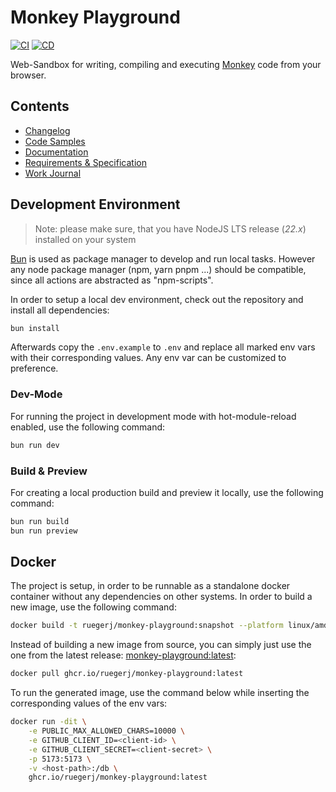 # Monkey Playground

[![CI](https://github.com/ruegerj/monkey-playground/actions/workflows/ci.yaml/badge.svg)](https://github.com/ruegerj/monkey-playground/actions/workflows/ci.yaml)
[![CD](https://github.com/ruegerj/monkey-playground/actions/workflows/cd.yaml/badge.svg)](https://github.com/ruegerj/monkey-playground/actions/workflows/cd.yaml)

Web-Sandbox for writing, compiling and executing [Monkey](https://monkeylang.org/) code from your browser.

## Contents

- [Changelog](/CHANGELOG.md)
- [Code Samples](/docs/samples/)
- [Documentation](/docs/documentation.md)
- [Requirements & Specification](/docs/requirements.md)
- [Work Journal](/docs/work-journal.md)

## Development Environment

> Note: please make sure, that you have NodeJS LTS release (_22.x_) installed on your system

[Bun](https://bun.sh/) is used as package manager to develop and run local tasks. However any node package manager (npm, yarn pnpm ...) should be compatible, since all actions are abstracted as "npm-scripts".

In order to setup a local dev environment, check out the repository and install all dependencies:

```bash
bun install
```

Afterwards copy the `.env.example` to `.env` and replace all marked env vars with their corresponding values. Any env var can be customized to preference.

### Dev-Mode

For running the project in development mode with hot-module-reload enabled, use the following command:

```bash
bun run dev
```

### Build & Preview

For creating a local production build and preview it locally, use the following command:

```bash
bun run build
bun run preview
```

## Docker

The project is setup, in order to be runnable as a standalone docker container without any dependencies on other systems. In order to build a new image, use the following command:

```bash
docker build -t ruegerj/monkey-playground:snapshot --platform linux/amd64  .
```

Instead of building a new image from source, you can simply just use the one from the latest release: [monkey-playground:latest](https://github.com/ruegerj/monkey-playground/pkgs/container/monkey-playground):

```bash
docker pull ghcr.io/ruegerj/monkey-playground:latest
```

To run the generated image, use the command below while inserting the corresponding values of the env vars:

```bash
docker run -dit \
    -e PUBLIC_MAX_ALLOWED_CHARS=10000 \
    -e GITHUB_CLIENT_ID=<client-id> \
    -e GITHUB_CLIENT_SECRET=<client-secret> \
    -p 5173:5173 \
    -v <host-path>:/db \
    ghcr.io/ruegerj/monkey-playground:latest
```
